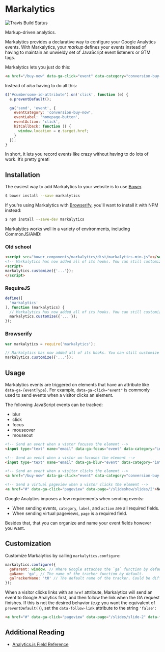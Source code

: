 # Markalytics

![Travis Build Status](https://travis-ci.org/markalytics/markalytics.svg)

Markup-driven analytics.

Markalytics provides a declarative way to configure your Google Analytics events. With Markalytics, your _markup_ defines your events instead of having to maintain an unwieldy set of JavaScript event listeners or GTM tags.

Markalytics lets you just do this:

```html
<a href="/buy-now" data-ga-click="event" data-category="conversion-buy-now" data-label="homepage-button" data-action="click">Buy Now</a>
```

Instead of _also_ having to do all this:

```javascript
$('#cumbersome-id-attribute').on('click', function (e) {
  e.preventDefault();

  ga('send', 'event', {
    eventCategory: 'conversion-buy-now',
    eventLabel: 'homepage-button',
    eventAction: 'click',
    hitCallback: function () {
      window.location = e.target.href;
    }
  });
}
```

In short, it lets you record events like crazy without having to do lots of work. It’s pretty great!

## Installation

The easiest way to add Markalytics to your website is to use [Bower](http://bower.io).

```bash
$ bower install --save markalytics
```

If you're using Markalytics with [Browserify](http://browserify.org/), you'll want to install it with NPM instead:

```bash
$ npm install --save-dev markalytics
```

Markalytics works well in a variety of environments, including CommonJS/AMD:

### Old school

```html
<script src="bower_components/markalytics/dist/markalytics.min.js"></script>
<!-- Markalytics has now added all of its hooks. You can still customize it, though  -->
<script>
markalytics.customize({'...'});
</script>
```

### RequireJS

```js
define([
  'markalytics'
], function (markalytics) {
  // Markalytics has now added all of its hooks. You can still customize it, though
  markalytics.customize({'...'});
});
```

### Browserify

```js
var markalytics = require('markalytics');

// Markalytics has now added all of its hooks. You can still customize it, though
markalytics.customize({'...'});
```

## Usage

Markalytics events are triggered on elements that have an attribute like `data-ga-{eventType}`. For example, `data-ga-click="event"` is commonly used to send events when a visitor clicks an element.

The following JavaScript events can be tracked:

* blur
* click
* focus
* mouseover
* mouseout

```html
<!-- Send an event when a vistor focuses the element -->
<input type="text" name="email" data-ga-focus="event" data-category="interaction-form" data-label="signup-form-email" data-ga-action="focus"/>

<!-- Send an event when a vistor un-focuses the element -->
<input type="text" name="email" data-ga-blur="event" data-category="interaction-form" data-label="signup-form-email" data-ga-action="blur"/>

<!-- Send an event when a visitor clicks the element -->
<a href="/buy-now" data-ga-click="event" data-category="conversion-buy-now" data-label="homepage-button" data-action="click">Buy Now</a>

<!-- Send a virtual pageview when a vistor clicks the element -->
<a href="#" data-ga-click="pageview" data-page="/slideshow/slides/2">Next Slide</a>
```

Google Analytics imposes a few requirements when sending events:

* When sending events, `category`, `label`, and `action` are all required fields.
* When sending virtual pageviews, `page` is a required field.

Besides that, that you can organize and name your event fields however you want.

## Customization

Customize Markalytics by calling `markalytics.configure`:

```js
markalytics.configure({
  gaParent: window, // Where Google attaches the `ga` function by default.
  gaName: 'ga', // The name of the tracker function by default.
  gaTrackerName: 't0' // The default name of the tracker. Could be different if you use named trackers or GTM.
});
```

When a visitor clicks links with an `href` attribute, Markalytics will send an event to Google Analytics first, and then follow the link when the GA request finishes. If this is not the desired behavior (e.g: you want the equivalent of `preventDefault()`), set the `data-follow-link` attribute to the string `'false'`:

```html
<a href="#" data-ga-click="pageview" data-page="/slides/slide-2" data-follow-link="false">
```

## Additional Reading

* [Analytics.js Field Reference](https://developers.google.com/analytics/devguides/collection/analyticsjs/field-reference)
